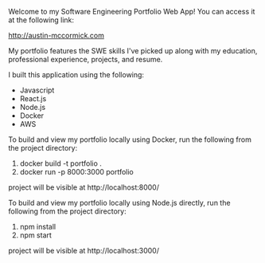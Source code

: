 Welcome to my Software Engineering Portfolio Web App! You can access it at the following link:

http://austin-mccormick.com

My portfolio features the SWE skills I've picked up along with my education, professional experience, projects, and resume.

I built this application using the following:
- Javascript
- React.js
- Node.js
- Docker
- AWS

To build and view my portfolio locally using Docker, run the following from the project directory:
1) docker build -t portfolio .
2) docker run -p 8000:3000 portfolio

project will be visible at http://localhost:8000/

To build and view my portfolio locally using Node.js directly, run the following from the project directory:
1) npm install
2) npm start

project will be visible at http://localhost:3000/
